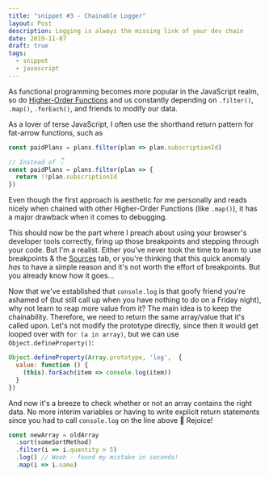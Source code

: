 ```yaml
---
title: "snippet #3 - Chainable Logger"
layout: Post
description: Logging is always the missing link of your dev chain
date: 2019-11-07
draft: true
tags:
  - snippet
  - javascript
---
```


As functional programming becomes more popular in the JavaScript realm, so do
[Higher-Order Functions](https://www.freecodecamp.org/news/a-quick-intro-to-higher-order-functions-in-javascript-1a014f89c6b/) and us
constantly depending on `.filter()`, `.map()`, `.forEach()`, and friends
to modify our data.

As a lover of terse JavaScript, I often use the shorthand return pattern
for fat-arrow functions, such as

```js
const paidPlans = plans.filter(plan => plan.subscriptionId)

// Instead of 👇
const paidPlans = plans.filter(plan => {
  return !!plan.subscriptionId
})
```

Even though the first approach is aesthetic for me personally and reads nicely
when chained with other Higher-Order Functions (like `.map()`), it has a major
drawback when it comes to debugging.

This should now be the part where I preach about using your browser's developer
tools correctly, firing up those breakpoints and stepping through your code.
But I'm a realist. Either you've never took the time to learn to use breakpoints & the
[Sources](https://developers.google.com/web/tools/chrome-devtools/javascript/breakpoints)
tab, or you're thinking that this quick anomaly _has_ to have a simple reason and
it's not worth the effort of breakpoints. But you already know how it goes...

Now that we've established that `console.log` is that goofy friend you're ashamed
of (but still call up when you have nothing to do on a Friday night), why not
learn to reap more value from it? The main idea is to keep the chainability. Therefore,
we need to return the same array/value that it's called upon. Let's not modify the prototype
directly, since then it would get looped over with `for (a in array)`, but we can use
`Object.defineProperty()`:

```js
Object.defineProperty(Array.prototype, 'log',  {
  value: function () {
    (this).forEach(item => console.log(item))
  }
})
```

And now it's a breeze to check whether or not an array contains
the right data. No more interim variables or having to write
explicit return statements since you had to call `console.log`
on the line above 😬 Rejoice!
```js
const newArray = oldArray
  .sort(someSortMethod)
  .filter(i => i.quantity > 5)
  .log() // Wooh - found my mistake in seconds!
  .map(i => i.name)
```
